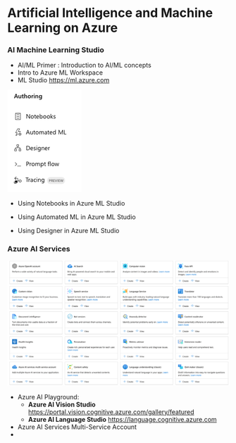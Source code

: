 # Artificial Intelligence and Machine Learning on Azure





### AI Machine Learning Studio 

* AI/ML Primer : Introduction to AI/ML concepts
* Intro to Azure ML Workspace
* ML Studio https://ml.azure.com



![image-20240523104349897](images/image-20240523104349897.png)

* Using Notebooks in Azure ML Studio
* Using Automated ML in Azure ML Studio

* Using Designer in Azure ML Studio



### Azure AI Services

![image-20240523104621905](images/image-20240523104621905.png)

* Azure AI Playground:
  * **Azure AI Vision Studio** https://portal.vision.cognitive.azure.com/gallery/featured
  * **Azure AI Language Studio** https://language.cognitive.azure.com
* Azure AI Services Multi-Service Account
* 
